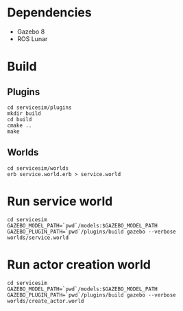 # Dependencies

* Gazebo 8
* ROS Lunar

# Build

## Plugins

    cd servicesim/plugins
    mkdir build
    cd build
    cmake ..
    make

## Worlds

    cd servicesim/worlds
    erb service.world.erb > service.world

# Run service world

    cd servicesim
    GAZEBO_MODEL_PATH=`pwd`/models:$GAZEBO_MODEL_PATH GAZEBO_PLUGIN_PATH=`pwd`/plugins/build gazebo --verbose worlds/service.world

# Run actor creation world

    cd servicesim
    GAZEBO_MODEL_PATH=`pwd`/models:$GAZEBO_MODEL_PATH GAZEBO_PLUGIN_PATH=`pwd`/plugins/build gazebo --verbose worlds/create_actor.world
